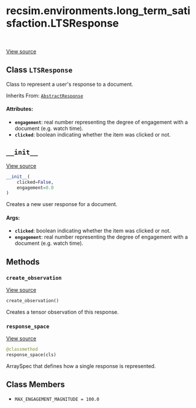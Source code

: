 <div itemscope itemtype="http://developers.google.com/ReferenceObject">
<meta itemprop="name" content="recsim.environments.long_term_satisfaction.LTSResponse" />
<meta itemprop="path" content="Stable" />
<meta itemprop="property" content="__init__"/>
<meta itemprop="property" content="create_observation"/>
<meta itemprop="property" content="response_space"/>
<meta itemprop="property" content="MAX_ENGAGEMENT_MAGNITUDE"/>
</div>

# recsim.environments.long_term_satisfaction.LTSResponse

<!-- Insert buttons -->

<table class="tfo-notebook-buttons tfo-api" align="left">
</table>

<a target="_blank" href="https://github.com/google-research/recsim/tree/master/recsim/environments/long_term_satisfaction.py">View
source</a>

## Class `LTSResponse`

<!-- Start diff -->
Class to represent a user's response to a document.

Inherits From: [`AbstractResponse`](../../../recsim/user/AbstractResponse.md)

<!-- Placeholder for "Used in" -->

#### Attributes:

*   <b>`engagement`</b>: real number representing the degree of engagement with
    a document (e.g. watch time).
*   <b>`clicked`</b>: boolean indicating whether the item was clicked or not.

<h2 id="__init__"><code>__init__</code></h2>

<a target="_blank" href="https://github.com/google-research/recsim/tree/master/recsim/environments/long_term_satisfaction.py">View
source</a>

```python
__init__(
    clicked=False,
    engagement=0.0
)
```

Creates a new user response for a document.

#### Args:

*   <b>`clicked`</b>: boolean indicating whether the item was clicked or not.
*   <b>`engagement`</b>: real number representing the degree of engagement with
    a document (e.g. watch time).

## Methods

<h3 id="create_observation"><code>create_observation</code></h3>

<a target="_blank" href="https://github.com/google-research/recsim/tree/master/recsim/environments/long_term_satisfaction.py">View
source</a>

```python
create_observation()
```

Creates a tensor observation of this response.

<h3 id="response_space"><code>response_space</code></h3>

<a target="_blank" href="https://github.com/google-research/recsim/tree/master/recsim/environments/long_term_satisfaction.py">View
source</a>

```python
@classmethod
response_space(cls)
```

ArraySpec that defines how a single response is represented.

## Class Members

*   `MAX_ENGAGEMENT_MAGNITUDE = 100.0` <a id="MAX_ENGAGEMENT_MAGNITUDE"></a>
